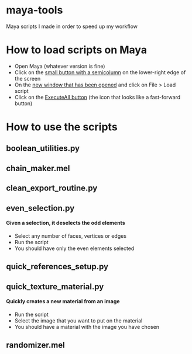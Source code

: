 # maya-tools

Maya scripts I made in order to speed up my workflow

# How to load scripts on Maya

* Open Maya (whatever version is fine)
* Click on the [small button with a semicolumn](screenshots/MayaScriptEditorButton.png?raw=true) on the lower-right edge of the screen
* On the [new window that has been opened](screenshots/MayaScriptEditor.png?raw=true) and click on File > Load script
* Click on the [ExecuteAll button](screenshots/MayaExecuteAllButton.png?raw=true) (the icon that looks like a fast-forward button)

# How to use the scripts

## boolean_utilities.py

## chain_maker.mel

## clean_export_routine.py

## even_selection.py

#### Given a selection, it deselects the odd elements

* Select any number of faces, vertices or edges
* Run the script
* You should have only the even elements selected

## quick_references_setup.py

## quick_texture_material.py

#### Quickly creates a new material from an image

* Run the script
* Select the image that you want to put on the material
* You should have a material with the image you have chosen

## randomizer.mel
